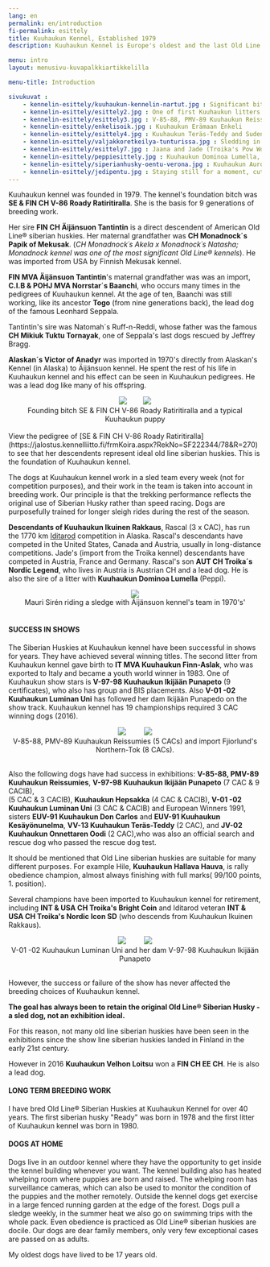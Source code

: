 ```yaml
---
lang: en
permalink: en/introduction
fi-permalink: esittely
title: Kuuhaukun Kennel, Established 1979
description: Kuuhaukun Kennel is Europe's oldest and the last Old Line kennel

menu: intro
layout: menusivu-kuvapalkkiartikkelilla

menu-title: Introduction

sivukuvat :
    - kennelin-esittely/kuuhaukun-kennelin-nartut.jpg : Significant bitches Lumi, Rusty ja Enkeli
    - kennelin-esittely/esittely2.jpg : One of first Kuuhaukun litters
    - kennelin-esittely/esittely3.jpg : V-85-88, PMV-89 Kuuhaukun Reissumies
    - kennelin-esittely/enkelisoik.jpg : Kuuhaukun Erämaan Enkeli
    - kennelin-esittely/esittely4.jpg : Kuuhaukun Teräs-Teddy and Suden Saaga
    - kennelin-esittely/valjakkoretkeilya-tunturissa.jpg : Sledding in the fjells
    - kennelin-esittely/esittely7.jpg : Jaana and Jade (Troika's Pow Wow)
    - kennelin-esittely/peppiesittely.jpg : Kuuhaukun Dominoa Lumella, Peppi
    - kennelin-esittely/siperianhusky-oentu-verona.jpg : Kuuhaukun Aurora Nocturne, Verona
    - kennelin-esittely/jedipentu.jpg : Staying still for a moment, cute puppy Jedi
---
```

Kuuhaukun kennel was founded in 1979. The kennel's foundation bitch was **SE & FIN CH
V-86 Roady Ratiritiralla**. She is the basis for 9 generations of breeding work. 

Her sire **FIN CH Äijänsuon Tantintin** is a direct descendent of American Old Line® siberian huskies. Her maternal grandfather was **CH Monadnock´s Papik of Mekusak**. (*CH Monadnock´s Akela x Monadnock´s Natasha; Monadnock kennel was one of the most significant Old Line® kennels*). He was imported from USA by Finnish Mekusak kennel.

**FIN MVA Äijänsuon Tantintin**'s maternal grandfather was was an import, **C.I.B & POHJ MVA Norrstar´s Baanchi**, who occurs many times in the pedigrees of Kuuhaukun kennel. At the age of ten, Baanchi was still working, like its ancestor **Togo** (from nine generations back), the lead dog of the famous Leonhard Seppala. 

Tantintin's sire was Natomah´s Ruff-n-Reddi, whose father was the famous **CH Mikiuk Tuktu Tornayak**, one of Seppala's last dogs rescued by Jeffrey Bragg.

**Alaskan´s Victor of Anadyr** was imported in 1970's directly from Alaskan's Kennel (in Alaska) to Äijänsuon kennel. He spent the rest of his life in Kuuhaukun kennel and his effect can be seen in Kuuhaukun pedigrees. He was a lead dog like many of his offspring.

<center>
<img src="../images/kennelin-esittely/kuuhaukun-kennelin-kantanarttu.jpg">&nbsp;&nbsp;&nbsp;&nbsp;
&nbsp;&nbsp;&nbsp;<img src="../images/kennelin-esittely/siperianhuskyn-pentu-vilkenvits.jpg"><br>
Founding bitch SE & FIN CH V-86 Roady Ratiritiralla and a typical Kuuhaukun puppy</center><br>
View the pedigree of [SE & FIN CH V-86 Roady Ratiritiralla](https://jalostus.kennelliitto.fi/frmKoira.aspx?RekNo=SF222344/78&R=270)
to see that her descendents represent ideal old line siberian huskies. This is the foundation of Kuuhaukun kennel.

The dogs at Kuuhaukun kennel work in a sled team every week (not for competition purposes), and their work in the team is taken into account in breeding work. Our principle is that the trekking performance reflects the original use of Siberian Husky rather than speed racing. Dogs are purposefully trained for longer sleigh rides during the rest of the season.

**Descendants of Kuuhaukun Ikuinen Rakkaus**, Rascal (3 x CAC), has run the 1770 km
[Iditarod](https://iditarod.com/) competition in Alaska. Rascal's descendants have competed in the United States, Canada and Austria, usually in long-distance competitions. Jade's (import from the Troika kennel) descendants have competed in Austria, France and Germany. Rascal's son **AUT CH Troika´s Nordic Legend**, who lives in Austria is Austrian CH and a lead dog. He is also the sire of a litter with **Kuuhaukun Dominoa Lumella** (Peppi).

<center>
<img src="../images/kennelin-esittely/koiravaljakko.jpg"><br>
Mauri Sirén riding a sledge with Äijänsuon kennel's team in 1970's'
</center>

<br>

#### SUCCESS IN SHOWS

The Siberian Huskies at Kuuhaukun kennel have been successful in shows for years. They have achieved several winning titles. The second litter from Kuuhaukun kennel gave birth to  **IT MVA Kuuhaukun Finn-Aslak**, who was exported to Italy and became a youth world winner in 1983. One of Kuuhaukun show stars is **V-97-98 Kuuhaukun Ikijään Punapeto** (9 certificates), who also has group and BIS placements. Also **V-01 -02 Kuuhaukun Luminan Uni** has followed her dam Ikijään Punapedo on the show track. Kuuhaukun kennel has 19 championships required 3 CAC winning dogs (2016).

<center>
<img src="../images/kennelin-esittely/resu.jpg">
&nbsp;&nbsp;&nbsp;&nbsp;&nbsp;&nbsp;&nbsp;
<img src="../images/kennelin-esittely/dakota2.jpg"><br>
V-85-88, PMV-89 Kuuhaukun Reissumies (5 CACs) and import Fjiorlund's Northern-Tok (8 CACs).
</center>

<br>

Also the following dogs have had success in exhibitions:  **V-85-88, PMV-89 Kuuhaukun Reissumies**, **V-97-98 Kuuhaukun Ikijään Punapeto** (7 CAC & 9 CACIB),  
(5 CAC & 3 CACIB), **Kuuhaukun Hepsakka** (4 CAC & CACIB), **V-01 -02 Kuuhaukun Luminan Uni** (3 CAC & CACIB) and European Winners 1991, sisters **EUV-91 Kuuhaukun Don Carlos** and **EUV-91 Kuuhaukun Kesäyönunelma**, **VV-13 Kuuhaukun Teräs-Teddy** (2 CAC), and **JV-02 Kuuhaukun Onnettaren Oodi** (2 CAC),who was also an official search and rescue dog who passed the rescue dog test.

It should be mentioned that Old Line siberian huskies are suitable for many different purposes.  For example Hile, **Kuuhaukun Hallava Hauva**, is rally obedience champion, almost always finishing with full marks( 99/100 points, 1. position).

Several champions have been imported to Kuuhaukun kennel for retirement,  including **INT & USA CH Troika's Bright Coin** and Iditarod veteran **INT & USA CH Troika's 
Nordic Icon SD** (who descends from Kuuhaukun Ikuinen Rakkaus).

<center>
<img src="../images/kennelin-esittely/lumivoittaja.jpg">
&nbsp;&nbsp;&nbsp;&nbsp;&nbsp;&nbsp;&nbsp;
<img src="../images/kennelin-esittely/rustyvoittaja.jpg"><br>
V-01 -02 Kuuhaukun Luminan Uni and her dam V-97-98 Kuuhaukun Ikijään Punapeto
</center>

<br>

However, the success or failure of the show has never affected the breeding choices of Kuuhaukun kennel. 

**The goal has always been to retain the original Old Line® Siberian Husky - a sled dog, not an exhibition ideal.**  

For this reason, not many old line siberian huskies have been seen in the exhibitions since the show line siberian huskies landed in Finland in the early 21st century. 

However in 2016 **Kuuhaukun Velhon Loitsu** won a **FIN CH EE CH**. He is also a lead dog.

#### LONG TERM BREEDING WORK

I have bred Old Line® Siberian Huskies at Kuuhaukun Kennel for over 40 years.
The first siberian husky "Ready" was born in 1978 and the first litter of Kuuhaukun kennel was born in 1980.

#### DOGS AT HOME

Dogs live in an outdoor kennel where they have the opportunity
to get inside the kennel building whenever you want. The kennel building also has
heated whelping room where puppies are born and raised. The whelping room has surveillance cameras, which can also be used to monitor the condition of the puppies and the mother remotely. Outside the kennel dogs get exercise in a large fenced running garden at the edge of the forest. Dogs pull a sledge weekly, in the summer heat we also go on swimming trips with the whole pack. Even obedience is practiced as Old Line® siberian huskies are docile. Our dogs are dear family members, only very few exceptional cases are  passed on as adults.

My oldest dogs have lived to be 17 years old.